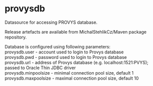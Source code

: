 # provysdb
Datasource for accessing PROVYS database.

Release artefacts are available from MichalStehlikCz/Maven package repository.

Database is configured using following parameters:\
provysdb.user - account used to login to Provys database\
provysdb.pwd - password used to login to Provys database\
provysdb.url - address of Provys database (e.g. localhost:1521:PVYS); passed to Oracle Thin JDBC driver\
provysdb.minpoolsize - minimal connection pool size, default 1\
provysdb.maxpoolsize - maximal connection pool size, default 10

